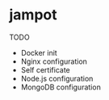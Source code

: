 # jampot
 
TODO
- Docker init
- Nginx configuration
- Self certificate
- Node.js configuration
- MongoDB configuration
